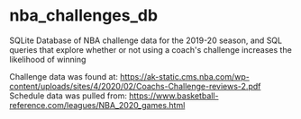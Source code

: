 # nba_challenges_db
SQLite Database of NBA challenge data for the 2019-20 season, and SQL queries that explore whether or not using a coach's challenge increases the likelihood of winning

Challenge data was found at: https://ak-static.cms.nba.com/wp-content/uploads/sites/4/2020/02/Coachs-Challenge-reviews-2.pdf
Schedule data was pulled from: https://www.basketball-reference.com/leagues/NBA_2020_games.html
